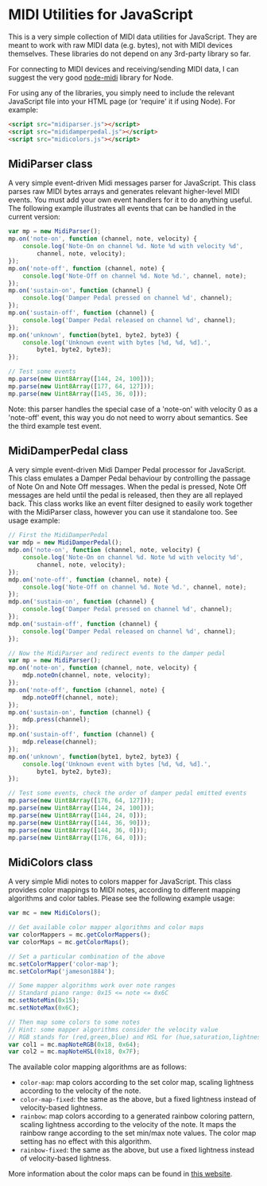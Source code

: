 MIDI Utilities for JavaScript
=============================

This is a very simple collection of MIDI data utilities for JavaScript. They are meant to work with raw MIDI data (e.g. bytes), not with MIDI devices themselves. These libraries do not depend on any 3rd-party library so far.

For connecting to MIDI devices and receiving/sending MIDI data, I can suggest the very good [node-midi](http://github.com/justinlatimer/node-midi) library for Node.

For using any of the libraries, you simply need to include the relevant JavaScript file into your HTML page (or 'require' it if using Node). For example:

```html
<script src="midiparser.js"></script>
<script src="mididamperpedal.js"></script>
<script src="midicolors.js"></script>
```

MidiParser class
----------------

A very simple event-driven Midi messages parser for JavaScript. This class parses raw MIDI bytes arrays and generates relevant higher-level MIDI events. You must add your own event handlers for it to do anything useful. The following example illustrates all events that can be handled in the current version:

```javascript
var mp = new MidiParser();
mp.on('note-on', function (channel, note, velocity) {
    console.log('Note-On on channel %d. Note %d with velocity %d',
        channel, note, velocity);
});
mp.on('note-off', function (channel, note) {
    console.log('Note-Off on channel %d. Note %d.', channel, note);
});
mp.on('sustain-on', function (channel) {
    console.log('Damper Pedal pressed on channel %d', channel);
});
mp.on('sustain-off', function (channel) {
    console.log('Damper Pedal released on channel %d', channel);
});
mp.on('unknown', function(byte1, byte2, byte3) {
    console.log('Unknown event with bytes [%d, %d, %d].',
        byte1, byte2, byte3);
});

// Test some events
mp.parse(new Uint8Array([144, 24, 100]));
mp.parse(new Uint8Array([177, 64, 127]));
mp.parse(new Uint8Array([145, 36, 0]));
```

Note: this parser handles the special case of a 'note-on' with velocity 0 as a 'note-off' event, this way you do not need to worry about semantics. See the third example test event.

MidiDamperPedal class
---------------------

A very simple event-driven Midi Damper Pedal processor for JavaScript. This class emulates a Damper Pedal behaviour by controlling the passage of Note On and Note Off messages. When the pedal is pressed, Note Off messages are held until the pedal is released, then they are all replayed back. This class works like an event filter designed to easily work together with the MidiParser class, however you can use it standalone too. See usage example:

```javascript
// First the MidiDamperPedal
var mdp = new MidiDamperPedal();
mdp.on('note-on', function (channel, note, velocity) {
    console.log('Note-On on channel %d. Note %d with velocity %d',
        channel, note, velocity);
});
mdp.on('note-off', function (channel, note) {
    console.log('Note-Off on channel %d. Note %d.', channel, note);
});
mdp.on('sustain-on', function (channel) {
    console.log('Damper Pedal pressed on channel %d', channel);
});
mdp.on('sustain-off', function (channel) {
    console.log('Damper Pedal released on channel %d', channel);
});

// Now the MidiParser and redirect events to the damper pedal
var mp = new MidiParser();
mp.on('note-on', function (channel, note, velocity) {
    mdp.noteOn(channel, note, velocity);
});
mp.on('note-off', function (channel, note) {
    mdp.noteOff(channel, note);
});
mp.on('sustain-on', function (channel) {
    mdp.press(channel);
});
mp.on('sustain-off', function (channel) {
    mdp.release(channel);
});
mp.on('unknown', function(byte1, byte2, byte3) {
    console.log('Unknown event with bytes [%d, %d, %d].',
        byte1, byte2, byte3);
});

// Test some events, check the order of damper pedal emitted events
mp.parse(new Uint8Array([176, 64, 127]));
mp.parse(new Uint8Array([144, 24, 100]));
mp.parse(new Uint8Array([144, 24, 0]));
mp.parse(new Uint8Array([144, 36, 90]));
mp.parse(new Uint8Array([144, 36, 0]));
mp.parse(new Uint8Array([176, 64, 0]));
```

MidiColors class
----------------

A very simple Midi notes to colors mapper for JavaScript. This class provides color mappings to MIDI notes, according to different mapping algorithms and color tables. Please see the following example usage:

```javascript
var mc = new MidiColors();

// Get available color mapper algorithms and color maps
var colorMappers = mc.getColorMappers();
var colorMaps = mc.getColorMaps();

// Set a particular combination of the above
mc.setColorMapper('color-map');
mc.setColorMap('jameson1884');

// Some mapper algorithms work over note ranges
// Standard piano range: 0x15 <= note <= 0x6C
mc.setNoteMin(0x15);
mc.setNoteMax(0x6C);

// Then map some colors to some notes
// Hint: some mapper algorithms consider the velocity value
// RGB stands for (red,green,blue) and HSL for (hue,saturation,lightness)
var col1 = mc.mapNoteRGB(0x18, 0x64);
var col2 = mc.mapNoteHSL(0x18, 0x7F);

```

The available color mapping algorithms are as follows:

* ```color-map```: map colors according to the set color map, scaling lightness according to the velocity of the note.
* ```color-map-fixed```: the same as the above, but a fixed lightness instead of velocity-based lightness.
* ```rainbow```: map colors according to a generated rainbow coloring pattern, scaling lightness according to the velocity of the note. It maps the rainbow range according to the set min/max note values. The color map setting has no effect with this algorithm.
* ```rainbow-fixed```: the same as the above, but use a fixed lightness instead of velocity-based lightness.

More information about the color maps can be found in [this website](http://rhythmiclight.com/archives/ideas/colorscales.html).
